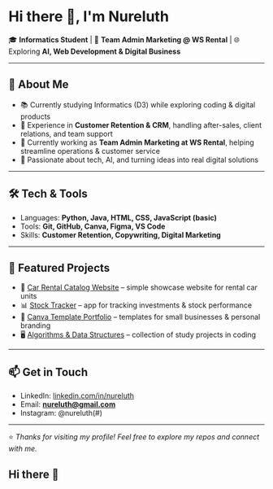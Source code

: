 # Hi there 👋, I'm Nureluth  

🎓 **Informatics Student** | 💼 **Team Admin Marketing @ WS Rental** | 🌐 Exploring **AI, Web Development & Digital Business**  

---

## 🚀 About Me
- 📚 Currently studying Informatics (D3) while exploring coding & digital products  
- 💼 Experience in **Customer Retention & CRM**, handling after-sales, client relations, and team support  
- 🚗 Currently working as **Team Admin Marketing at WS Rental**, helping streamline operations & customer service  
- 🌱 Passionate about tech, AI, and turning ideas into real digital solutions  

---

## 🛠️ Tech & Tools
- Languages: **Python, Java, HTML, CSS, JavaScript (basic)**  
- Tools: **Git, GitHub, Canva, Figma, VS Code**  
- Skills: **Customer Retention, Copywriting, Digital Marketing**  

---

## 📂 Featured Projects
- 🚗 [Car Rental Catalog Website](#) – simple showcase website for rental car units  
- 📊 [Stock Tracker](#) – app for tracking investments & stock performance  
- 🎨 [Canva Template Portfolio](#) – templates for small businesses & personal branding  
- 🖥️ [Algorithms & Data Structures](#) – collection of study projects in coding  

---

## 📫 Get in Touch
- LinkedIn: [linkedin.com/in/nureluth](#)  
- Email: **nureluth@gmail.com**  
- Instagram: @nureluth(#)  

---

⭐️ *Thanks for visiting my profile! Feel free to explore my repos and connect with me.*  
## Hi there 👋

<!--
**nureluth/nureluth** is a ✨ _special_ ✨ repository because its `README.md` (this file) appears on your GitHub profile.

Here are some ideas to get you started:

- 🔭 I’m currently working on ...
- 🌱 I’m currently learning ...
- 👯 I’m looking to collaborate on ...
- 🤔 I’m looking for help with ...
- 💬 Ask me about ...
- 📫 How to reach me: ...
- 😄 Pronouns: ...
- ⚡ Fun fact: ...
-->
